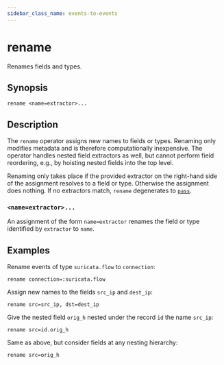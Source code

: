 ```yaml
---
sidebar_class_name: events-to-events
---
```


# rename

Renames fields and types.

## Synopsis

```
rename <name=extractor>...
```

## Description

The `rename` operator assigns new names to fields or types. Renaming only
modifies metadata and is therefore computationally inexpensive. The operator
handles nested field extractors as well, but cannot perform field reordering,
e.g., by hoisting nested fields into the top level.

Renaming only takes place if the provided extractor on the right-hand side of
the assignment resolves to a field or type. Otherwise the assignment does
nothing. If no extractors match, `rename` degenerates to [`pass`](pass.md).

### `<name=extractor>...`

An assignment of the form `name=extractor` renames the field or type identified
by `extractor` to `name`.

## Examples

Rename events of type `suricata.flow` to `connection`:

```
rename connection=:suricata.flow
```

Assign new names to the fields `src_ip` and `dest_ip`:

```
rename src=src_ip, dst=dest_ip
```

Give the nested field `orig_h` nested under the record `id` the name `src_ip`:

```
rename src=id.orig_h
```

Same as above, but consider fields at any nesting hierarchy:

```
rename src=orig_h
```
